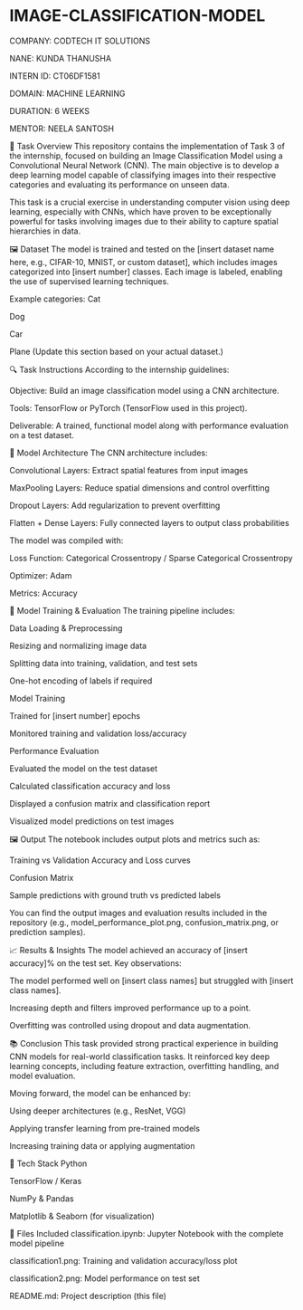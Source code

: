 # IMAGE-CLASSIFICATION-MODEL

COMPANY: CODTECH IT SOLUTIONS

NANE: KUNDA THANUSHA

INTERN ID: CT06DF1581

DOMAIN: MACHINE LEARNING

DURATION: 6 WEEKS

MENTOR: NEELA SANTOSH

📝 Task Overview
This repository contains the implementation of Task 3 of the internship, focused on building an Image Classification Model using a Convolutional Neural Network (CNN). The main objective is to develop a deep learning model capable of classifying images into their respective categories and evaluating its performance on unseen data.

This task is a crucial exercise in understanding computer vision using deep learning, especially with CNNs, which have proven to be exceptionally powerful for tasks involving images due to their ability to capture spatial hierarchies in data.

🖼️ Dataset
The model is trained and tested on the [insert dataset name here, e.g., CIFAR-10, MNIST, or custom dataset], which includes images categorized into [insert number] classes. Each image is labeled, enabling the use of supervised learning techniques.

Example categories:
Cat

Dog

Car

Plane
(Update this section based on your actual dataset.)

🔍 Task Instructions
According to the internship guidelines:

Objective: Build an image classification model using a CNN architecture.

Tools: TensorFlow or PyTorch (TensorFlow used in this project).

Deliverable: A trained, functional model along with performance evaluation on a test dataset.

🧠 Model Architecture
The CNN architecture includes:

Convolutional Layers: Extract spatial features from input images

MaxPooling Layers: Reduce spatial dimensions and control overfitting

Dropout Layers: Add regularization to prevent overfitting

Flatten + Dense Layers: Fully connected layers to output class probabilities

The model was compiled with:

Loss Function: Categorical Crossentropy / Sparse Categorical Crossentropy

Optimizer: Adam

Metrics: Accuracy

🔬 Model Training & Evaluation
The training pipeline includes:

Data Loading & Preprocessing

Resizing and normalizing image data

Splitting data into training, validation, and test sets

One-hot encoding of labels if required

Model Training

Trained for [insert number] epochs

Monitored training and validation loss/accuracy

Performance Evaluation

Evaluated the model on the test dataset

Calculated classification accuracy and loss

Displayed a confusion matrix and classification report

Visualized model predictions on test images

🖼️ Output
The notebook includes output plots and metrics such as:

Training vs Validation Accuracy and Loss curves

Confusion Matrix

Sample predictions with ground truth vs predicted labels

You can find the output images and evaluation results included in the repository (e.g., model_performance_plot.png, confusion_matrix.png, or prediction samples).

📈 Results & Insights
The model achieved an accuracy of [insert accuracy]% on the test set.
Key observations:

The model performed well on [insert class names] but struggled with [insert class names].

Increasing depth and filters improved performance up to a point.

Overfitting was controlled using dropout and data augmentation.

📚 Conclusion
This task provided strong practical experience in building CNN models for real-world classification tasks. It reinforced key deep learning concepts, including feature extraction, overfitting handling, and model evaluation.

Moving forward, the model can be enhanced by:

Using deeper architectures (e.g., ResNet, VGG)

Applying transfer learning from pre-trained models

Increasing training data or applying augmentation

🔧 Tech Stack
Python

TensorFlow / Keras

NumPy & Pandas

Matplotlib & Seaborn (for visualization)

📁 Files Included
classification.ipynb: Jupyter Notebook with the complete model pipeline

classification1.png: Training and validation accuracy/loss plot

classification2.png: Model performance on test set

README.md: Project description (this file)
